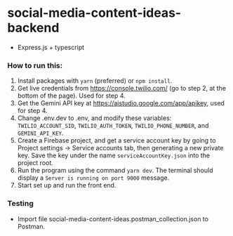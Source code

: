 # social-media-content-ideas-backend
- Express.js + typescript
### How to run this:
1. Install packages with `yarn` (preferred) or `npm install`.
2. Get live credentials from https://console.twilio.com/ (go to step 2, at the bottom of the page). Used for step 4.
3. Get the Gemini API key at https://aistudio.google.com/app/apikey, used for step 4.  
4. Change .env.dev to .env, and modify these variables: `TWILIO_ACCOUNT_SID`, `TWILIO_AUTH_TOKEN`, `TWILIO_PHONE_NUMBER`, and `GEMINI_API_KEY`.
5. Create a Firebase project, and get a service account key by going to Project settings -> Service accounts tab, then generating a new private key. Save the key under the name `serviceAccountKey.json` into the project root.
6. Run the program using the command `yarn dev`. The terminal should display a `Server is running on port 9000` message.
7. Start set up and run the front end. 

### Testing
- Import file social-media-content-ideas.postman_collection.json to Postman. 
